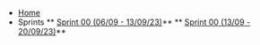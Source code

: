 <!-- docs/_sidebar.md -->

* [Home](/)
* Sprints
** [Sprint 00 (06/09 - 13/09/23)](/sprints/sprint-00.md "Sprint 00 - Procurando Nemo")**
** [Sprint 00 (13/09 - 20/09/23)](/sprints/sprint-01.md "Sprint 01 - Procurando Dory")**


